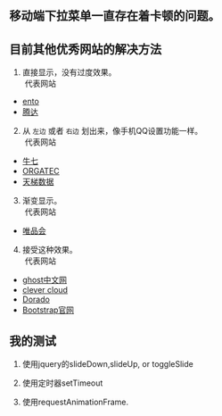 ## 移动端下拉菜单一直存在着卡顿的问题。

## 目前其他优秀网站的解决方法

1. 直接显示，没有过度效果。  
  代表网站  
  - [ento](https://ento.com/)  
  - [腾达](http://www.tenda.com.cn/) 
  
2. 从 `左边` 或者 `右边` 划出来，像手机QQ设置功能一样。  
  代表网站  
  - [牛七](http://www.nyun.com/)  
  - [ORGATEC](http://www.nyun.com/)  
  - [天梯数据](http://tianti.com/) 
  
3. 渐变显示。  
  代表网站  
  - [唯品会](http://m.vip.com/?source=www)
  
4. 接受这种效果。  
  代表网站 
  - [ghost中文网](http://www.ghostchina.com/)  
  - [clever cloud](https://www.clever-cloud.com/)  
  - [Dorado](http://www.doradoapps.com/)  
  - [Bootstrap官网](http://www.bootcss.com/)


## 我的测试
1. 使用jquery的slideDown,slideUp, or toggleSlide

2. 使用定时器setTimeout
 
2. 使用requestAnimationFrame.
